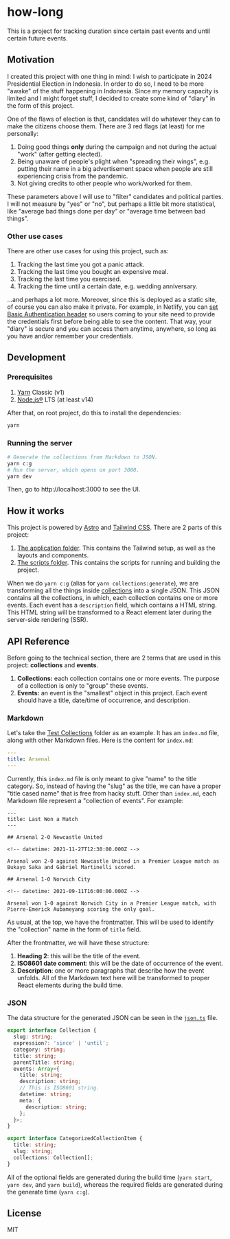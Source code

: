 # how-long

This is a project for tracking duration since certain past events and until certain future events.

## Motivation

I created this project with one thing in mind: I wish to participate in 2024 Presidential Election in Indonesia. In order to do so, I need to be more "awake" of the stuff happening in Indonesia. Since my memory capacity is limited and I might forget stuff, I decided to create some kind of "diary" in the form of this project.

One of the flaws of election is that, candidates will do whatever they can to make the citizens choose them. There are 3 red flags (at least) for me personally:

1. Doing good things **only** during the campaign and not during the actual "work" (after getting elected).
2. Being unaware of people's plight when "spreading their wings", e.g. putting their name in a big advertisement space when people are still experiencing crisis from the pandemic.
3. Not giving credits to other people who work/worked for them.

These parameters above I will use to "filter" candidates and political parties. I will not measure by "yes" or "no", but perhaps a little bit more statistical, like "average bad things done per day" or "average time between bad things".

### Other use cases

There are other use cases for using this project, such as:

1. Tracking the last time you got a panic attack.
2. Tracking the last time you bought an expensive meal.
3. Tracking the last time you exercised.
4. Tracking the time until a certain date, e.g. wedding anniversary.

...and perhaps a lot more. Moreover, since this is deployed as a static site, of course you can also make it private. For example, in Netlify, you can [set Basic Authentication header](https://docs.netlify.com/visitor-access/password-protection/#selective-protection-with-basic-authentication) so users coming to your site need to provide the credentials first before being able to see the content. That way, your "diary" is secure and you can access them anytime, anywhere, so long as you have and/or remember your credentials.

## Development

### Prerequisites

1. [Yarn](https://yarnpkg.com/) Classic (v1)
2. [Node.js®](https://nodejs.org/) LTS (at least v14)

After that, on root project, do this to install the dependencies:

```bash
yarn
```

### Running the server

```bash
# Generate the collections from Markdown to JSON.
yarn c:g
# Run the server, which opens on port 3000.
yarn dev
```

Then, go to http://localhost:3000 to see the UI.

## How it works

This project is powered by [Astro](https://github.com/withastro/astro) and [Tailwind CSS](https://tailwindcss.com). There are 2 parts of this project:

1. [The application folder](packages/app). This contains the Tailwind setup, as well as the layouts and components.
2. [The scripts folder](packages/scripts). This contains the scripts for running and building the project.

When we do `yarn c:g` (alias for `yarn collections:generate`), we are transforming all the things inside [collections](collections) into a single JSON. This JSON contains all the collections, in which, each collection contains one or more events. Each event has a `description` field, which contains a HTML string. This HTML string will be transformed to a React element later during the server-side rendering (SSR).

## API Reference

Before going to the technical section, there are 2 terms that are used in this project: **collections** and **events**.

1. **Collections:** each collection contains one or more events. The purpose of a collection is only to "group" these events.
2. **Events:** an event is the "smallest" object in this project. Each event should have a title, date/time of occurrence, and description.

### Markdown

Let's take the [Test Collections](packages/scripts/src/collections/test-collections-md/arsenal) folder as an example. It has an `index.md` file, along with other Markdown files. Here is the content for `index.md`:

```yaml
---
title: Arsenal
---
```

Currently, this `index.md` file is only meant to give "name" to the title category. So, instead of having the "slug" as the title, we can have a proper "title cased name" that is free from hacky stuff. Other than `index.md`, each Markdown file represent a "collection of events". For example:

```
---
title: Last Won a Match
---

## Arsenal 2-0 Newcastle United

<!-- datetime: 2021-11-27T12:30:00.000Z -->

Arsenal won 2-0 against Newcastle United in a Premier League match as Bukayo Saka and Gabriel Martinelli scored.

## Arsenal 1-0 Norwich City

<!-- datetime: 2021-09-11T16:00:00.000Z -->

Arsenal won 1-0 against Norwich City in a Premier League match, with Pierre-Emerick Aubameyang scoring the only goal.
```

As usual, at the top, we have the frontmatter. This will be used to identify the "collection" name in the form of `title` field.

After the frontmatter, we will have these structure:

1. **Heading 2**: this will be the title of the event.
2. **ISO8601 date comment**: this will be the date of occurrence of the event.
3. **Description**: one or more paragraphs that describe how the event unfolds. All of the Markdown text here will be transformed to proper React elements during the build time.

### JSON

The data structure for the generated JSON can be seen in the [`json.ts`](packages/app/src/helpers/collections/json.ts) file.

```ts
export interface Collection {
  slug: string;
  expression?: 'since' | 'until';
  category: string;
  title: string;
  parentTitle: string;
  events: Array<{
    title: string;
    description: string;
    // This is ISO8601 string.
    datetime: string;
    meta: {
      description: string;
    };
  }>;
}

export interface CategorizedCollectionItem {
  title: string;
  slug: string;
  collections: Collection[];
}
```

All of the optional fields are generated during the build time (`yarn start`, `yarn dev`, and `yarn build`), whereas the required fields are generated during the generate time (`yarn c:g`).

## License

MIT
